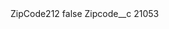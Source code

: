 <?xml version="1.0" encoding="UTF-8"?>
<CustomMetadata xmlns="http://soap.sforce.com/2006/04/metadata" xmlns:xsi="http://www.w3.org/2001/XMLSchema-instance" xmlns:xsd="http://www.w3.org/2001/XMLSchema">
    <label>ZipCode212</label>
    <protected>false</protected>
    <values>
        <field>Zipcode__c</field>
        <value xsi:type="xsd:string">21053</value>
    </values>
</CustomMetadata>
